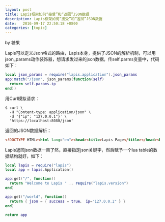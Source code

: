 ```yaml
---
layout: post
title: Lapis框架如何“接受”和“返回”JSON数据
description: Lapis框架如何“接受”和“返回”JSON数据
date:   2016-09-17 22:50:18 +0800 
categories: [topic]
---
```

by 糖果

Lapis可以定义Json格式的路由，Lapis本身，提供了JSON的解析机制，可以用json_params动作装饰器，想请求发过来的json数据，传self.parms变量中，代码如下：


```lua
local json_params = require("lapis.application").json_params
app:match("/json", json_params(function(self)
  return self.params.ip
end))
```

用Curl模拟请求：
```
$ curl \
  -H "Content-type: application/json" \
  -d '{"ip": "127.0.0.1"}' \
  'https://localhost:8080/json'
```

返回的JSON数据解析：

```html
<!DOCTYPE HTML><html lang="en"><head><title>Lapis Page</title></head><body>127.0.0.1</body></html>
```



Lapis返回json数据一目了然，直接指定json关键字，然后赋予一个lua table的数据结构就好，如下：
```lua
local lapis = require("lapis")
local app = lapis.Application()

app:get("/", function()
  return "Welcome to Lapis " .. require("lapis.version")
end)

app:get("/world", function()
  return { json = { success = true， ip="127.0.0.1" } }
end)

return app

```